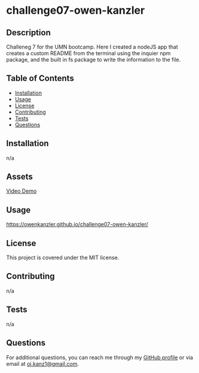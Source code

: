 # challenge07-owen-kanzler

## Description

Challeneg 7 for the UMN bootcamp. Here I created a nodeJS app that creates a custom README from the terminal using the inquier npm package, and the built in fs package to write the information to the file.

## Table of Contents

- [Installation](#installation)
- [Usage](#usage)
- [License](#license)
- [Contributing](#contributing)
- [Tests](#tests)
- [Questions](#questions)

## Installation

n/a

## Assets

[Video Demo](./assets/challenge07-video.webm)

## Usage

https://owenkanzler.github.io/challenge07-owen-kanzler/

## License

This project is covered under the MIT license.

## Contributing

n/a

## Tests

n/a

## Questions

For additional questions, you can reach me through my [GitHub profile](https://github.com/owenkanzler) or via email at oj.kanz1@gmail.com.
